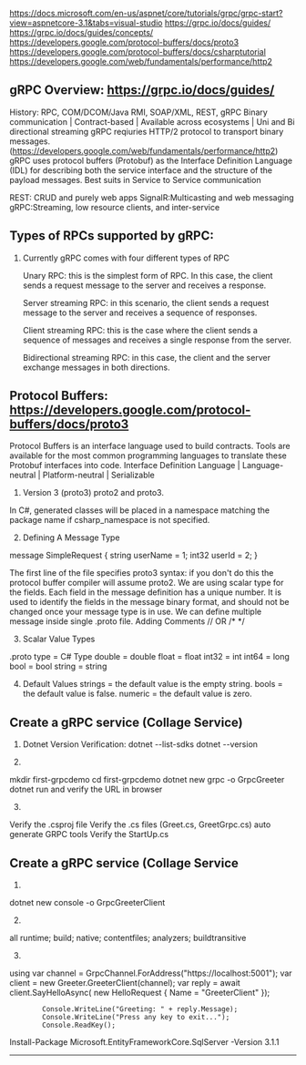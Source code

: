 https://docs.microsoft.com/en-us/aspnet/core/tutorials/grpc/grpc-start?view=aspnetcore-3.1&tabs=visual-studio
https://grpc.io/docs/guides/
https://grpc.io/docs/guides/concepts/
https://developers.google.com/protocol-buffers/docs/proto3
https://developers.google.com/protocol-buffers/docs/csharptutorial
https://developers.google.com/web/fundamentals/performance/http2


gRPC Overview: https://grpc.io/docs/guides/
-------------------------------------------------------------------------------------------------------------------------------------------------------------------------

History: RPC, COM/DCOM/Java RMI, SOAP/XML, REST, gRPC
Binary communication | Contract-based | Available across ecosystems | Uni and Bi directional streaming
gRPC reqiuries HTTP/2 protocol to transport binary messages. (https://developers.google.com/web/fundamentals/performance/http2)
gRPC uses protocol buffers (Protobuf) as the Interface Definition Language (IDL) for describing both the service interface and the structure of the payload messages.
Best suits in Service to Service communication

REST: 	CRUD and purely web apps
SignalR:Multicasting and web messaging
gRPC:Streaming, low resource clients, and inter-service 

Types of RPCs supported by gRPC:
-------------------------------------------------------------------------------------------------------------------------------------------------------------------------
1. Currently gRPC comes with four different types of RPC

	Unary RPC: this is the simplest form of RPC. In this case, the client sends a request message to the server and receives a response.

	Server streaming RPC: in this scenario, the client sends a request message to the server and receives a sequence of responses.

	Client streaming RPC: this is the case where the client sends a sequence of messages and receives a single response from the server.

	Bidirectional streaming RPC: in this case, the client and the server exchange messages in both directions.


Protocol Buffers: https://developers.google.com/protocol-buffers/docs/proto3
-------------------------------------------------------------------------------------------------------------------------------------------------------------------------
Protocol Buffers is an interface language used to build contracts.
Tools are available for the most common programming languages to translate these Protobuf interfaces into code.
Interface Definition Language | Language-neutral | Platform-neutral | Serializable

1. Version 3 (proto3)
proto2 and proto3.

In C#, generated classes will be placed in a namespace matching the package name if csharp_namespace is not specified.

2. Defining A Message Type

message SimpleRequest {
  string userName = 1;
  int32 userId = 2;
}

The first line of the file specifies proto3 syntax: if you don't do this the protocol buffer compiler will assume proto2.
We are using scalar type for the fields.
Each field in the message definition has a unique number.
It is used to identify the fields in the message binary format, and should not be changed once your message type is in use.
We can define multiple message inside single .proto file.
Adding Comments // OR /* */

3. Scalar Value Types

.proto type	=	C# Type
double 		= 	double
float 		= 	float
int32 		= 	int
int64 		= 	long
bool 		= 	bool
string 		= 	string

4. Default Values
strings = the default value is the empty string.
bools = the default value is false.
numeric = the default value is zero.


Create a gRPC service (Collage Service)
-------------------------------------------------------------------------------------------------------------------------------------------------------------------------

1. Dotnet Version Verification:
dotnet --list-sdks
dotnet --version

2. 
mkdir first-grpcdemo
cd first-grpcdemo
dotnet new grpc -o GrpcGreeter 
dotnet run and verify the URL in browser

3.
Verify the .csproj file
Verify the .cs files (Greet.cs, GreetGrpc.cs) auto generate GRPC tools
Verify the StartUp.cs

Create a gRPC service (Collage Service
-------------------------------------------------------------------------------------------------------------------------------------------------------------------------
1.
dotnet new console -o GrpcGreeterClient
 
2. 

  <ItemGroup>
    <PackageReference Include="Google.Protobuf" Version="3.11.1" />
    <PackageReference Include="Grpc.Core" Version="2.25.0" />
    <PackageReference Include="Grpc.Net.Client" Version="2.26.0-pre1" />
    <PackageReference Include="Grpc.Tools" Version="2.26.0-pre1">
      <PrivateAssets>all</PrivateAssets>
      <IncludeAssets>runtime; build; native; contentfiles; analyzers; buildtransitive</IncludeAssets>
    </PackageReference>
  </ItemGroup>

  <ItemGroup>
    <Protobuf Include="Protos\greet.proto" GrpcServices="Client" />
  </ItemGroup>

3. 
using var channel = GrpcChannel.ForAddress("https://localhost:5001");
            var client =  new Greeter.GreeterClient(channel);
            var reply = await client.SayHelloAsync(
                              new HelloRequest { Name = "GreeterClient" });
                              
            Console.WriteLine("Greeting: " + reply.Message);
            Console.WriteLine("Press any key to exit...");
            Console.ReadKey();


Install-Package Microsoft.EntityFrameworkCore.SqlServer -Version 3.1.1

************************************************************************************************************************************************************************

